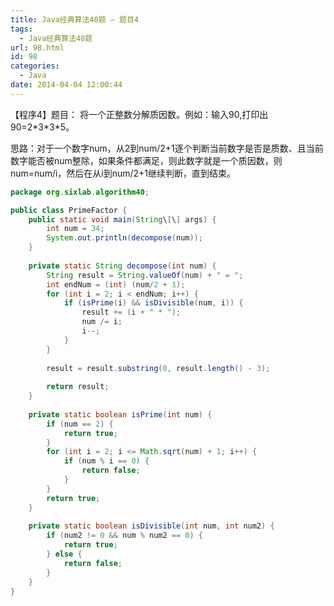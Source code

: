 ```yaml
---
title: Java经典算法40题 – 题目4
tags:
  - Java经典算法40题
url: 98.html
id: 98
categories:
  - Java
date: 2014-04-04 12:00:44
---
```


【程序4】题目：
将一个正整数分解质因数。例如：输入90,打印出90=2\*3\*3*5。

思路：对于一个数字num，从2到num/2+1逐个判断当前数字是否是质数、且当前数字能否被num整除，如果条件都满足，则此数字就是一个质因数，则num=num/i，然后在从i到num/2+1继续判断，直到结束。
```java
package org.sixlab.algorithm40;

public class PrimeFactor {
	public static void main(String\[\] args) {
		int num = 34;
		System.out.println(decompose(num));
	}
	
	private static String decompose(int num) {
		String result = String.valueOf(num) + " = ";
		int endNum = (int) (num/2 + 1);
		for (int i = 2; i < endNum; i++) {
			if (isPrime(i) && isDivisible(num, i)) {
				result += (i + " * ");
				num /= i;
				i--;
			}
		}
		
		result = result.substring(0, result.length() - 3);
		
		return result;
	}
	
	private static boolean isPrime(int num) {
		if (num == 2) {
			return true;
		}
		for (int i = 2; i <= Math.sqrt(num) + 1; i++) {
			if (num % i == 0) {
				return false;
			}
		}
		return true;
	}
	
	private static boolean isDivisible(int num, int num2) {
		if (num2 != 0 && num % num2 == 0) {
			return true;
		} else {
			return false;
		}
	}
}
```
